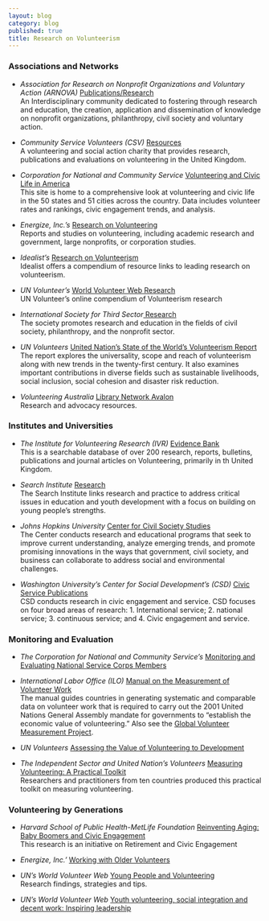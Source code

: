 ```yaml
---
layout: blog
category: blog
published: true
title: Research on Volunteerism
---
```


### **Associations and Networks**

* _Association for Research on Nonprofit Organizations and Voluntary Action (ARNOVA)_ [Publications/Research](http://www.arnova.org/)  
An Interdisciplinary community dedicated to fostering through research and education, the creation, application and dissemination of knowledge on nonprofit organizations, philanthropy, civil society and voluntary action.

* _Community Service Volunteers (CSV)_ [Resources](http://www.csv.org.uk/Resources/)  
A volunteering and social action charity that provides research, publications and evaluations on volunteering in the United Kingdom.

* _Corporation for National and Community Service_ [Volunteering and Civic Life in America](http://www.volunteeringinamerica.gov/)  
This site is home to a comprehensive look at volunteering and civic life in the 50 states and 51 cities across the country. Data includes volunteer rates and rankings, civic engagement trends, and analysis.

* _Energize, Inc.’s_ [Research on Volunteering](https://www.energizeinc.com/a-z/library/82)  
Reports and studies on volunteering, including academic research and government, large nonprofits, or corporation studies.
  
* _Idealist’s_ [Research on Volunteerism ](http://www.idealist.org/info/VolunteerMgmt/Research)  
Idealist offers a compendium of resource links to leading research on volunteerism.

* _UN Volunteer’s_ [World Volunteer Web Research](http://www.worldvolunteerweb.org/browse/volunteering-issues/volunteering-research.html)  
UN Volunteer’s online compendium of Volunteerism research

* _International Society for Third Sector_[ Research](http://www.istr.org/)  
The society promotes research and education in the fields of civil society, philanthropy, and the nonprofit sector.  

* _UN Volunteers_ [United Nation’s State of the World’s Volunteerism Report](http://www.unv.org/swvr2011)  
The report explores the universality, scope and reach of volunteerism along with new trends in the twenty-first century. It also examines important contributions in diverse fields such as sustainable livelihoods, social inclusion, social cohesion and disaster risk reduction.

* _Volunteering Australia_ [Library Network Avalon](http://www.volunteeringaustralia.org/research-and-advocacy/)  
Research and advocacy resources.

### **Institutes and Universities**

* _The Institute for Volunteering Research (IVR)_ [Evidence Bank](http://www.ivr.org.uk/ivr-evidence-bank)  
This is a searchable database of over 200 research, reports, bulletins, publications and journal articles on Volunteering, primarily in th United Kingdom.

* _Search Institute_ [Research](http://www.search-institute.org/)  
The Search Institute links research and practice to address critical issues in education and youth development with a focus on building on young people’s strengths.  

* _Johns Hopkins University_ [Center for Civil Society Studies](http://ccss.jhu.edu/)  
The Center conducts research and educational programs that seek to improve current understanding, analyze emerging trends, and promote promising innovations in the ways that government, civil society, and business can collaborate to address social and environmental challenges.

* _Washington University’s Center for Social Development’s (CSD)_ [Civic Service Publications](http://csd.wustl.edu/OurWork/CivicService/Pages/Overview.aspx)  
CSD conducts research in civic engagement and service. CSD focuses on four broad areas of research: 1. International service; 2. national service; 3. continuous service; and 4. Civic engagement and service.

### **Monitoring and Evaluation**

* _The Corporation for National and Community Service’s_ [Monitoring and Evaluating National Service Corps Members](https://www.nationalserviceresources.gov/monitoring-and-evaluating-members#.VJiaxl4bkA)

* _International Labor Office (ILO)_
        [Manual on the Measurement of Volunteer Work](https://censimentoindustriaeservizi.istat.it/rete/fileadmin/documenti/materiali_di_approfondimento/measurement_of_volunteer_work.pdf)  
The manual guides countries in generating systematic and comparable data on volunteer work that is required to carry out the 2001 United Nations General Assembly mandate for governments to “establish the economic value of volunteering.” Also see the  [Global Volunteer Measurement Project](http://volunteermeasurement.org/data).

* _UN Volunteers_ [Assessing the Value of Volunteering to Development](http://www.unv.org/fileadmin/docdb/unv/pdf/UNV%20Assessing_web%20version.pdf)

* _The Independent Sector and United Nation’s Volunteers_ [Measuring Volunteering: A Practical Toolkit](http://www.unv.org/en/news-resources/resources/on-volunteerism/doc/measuring-volunteering-toolkit.html)  
Researchers and practitioners from ten countries produced this practical toolkit on measuring volunteering.

### **Volunteering by Generations**

* _Harvard School of Public Health-MetLife Foundation_ [Reinventing Aging: Baby Boomers and Civic Engagement](http://assets.aarp.org/rgcenter/general/boomers_engagement.pdf)  
This research is an initiative on Retirement and Civic Engagement

* _Energize, Inc.’_ [Working with Older Volunteers](https://www.energizeinc.com/a-z/library/67)

* _UN’s World Volunteer Web_ [Young People and Volunteering](http://www.worldvolunteerweb.org/resources/how-to-guides/manage-volunteers/doc/subject-guide-young-people-and.html)  
Research findings, strategies and tips.

* _UN’s World Volunteer Web_ [Youth volunteering, social integration and decent work: Inspiring leadership](http://www.worldvolunteerweb.org/resources/publications/other-publications/doc/youth-volunteering-social-integration.html)

